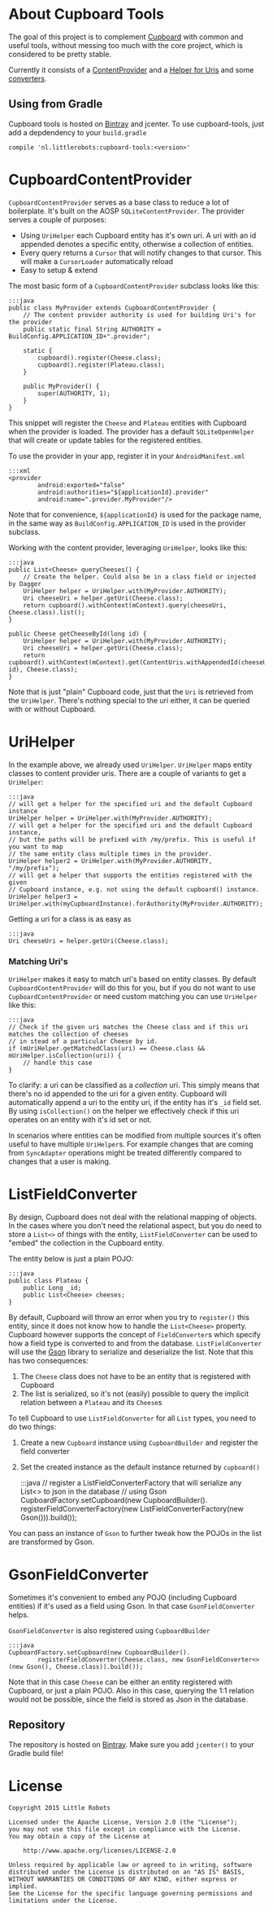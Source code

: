 # About Cupboard Tools
The goal of this project is to complement [Cupboard][1] with common and useful tools, without messing too much
with the core project, which is considered to be pretty stable.

Currently it consists of a [ContentProvider][2] and a [Helper for Uris][3] and some [converters][4].

## Using from Gradle
Cupboard tools is hosted on [Bintray][5] and jcenter. To use cupboard-tools, just add a depdendency to your `build.gradle`

```
compile 'nl.littlerobots:cupboard-tools:<version>'
```

# CupboardContentProvider

`CupboardContentProvider` serves as a base class to reduce a lot of boilerplate. It's built on the AOSP `SQLiteContentProvider`.
 The provider serves a couple of purposes:

 * Using `UriHelper` each Cupboard entity has it's own uri. A uri with an id appended denotes a specific entity, otherwise a collection of entities.
 * Every query returns a `Cursor` that will notify changes to that cursor. This will make a `CursorLoader` automatically reload
 * Easy to setup & extend

The most basic form of a `CupboardContentProvider` subclass looks like this:

    :::java
    public class MyProvider extends CupboardContentProvider {
        // The content provider authority is used for building Uri's for the provider
        public static final String AUTHORITY = BuildConfig.APPLICATION_ID+".provider";

        static {
            cupboard().register(Cheese.class);
            cupboard().register(Plateau.class);
        }

        public MyProvider() {
            super(AUTHORITY, 1);
        }
    }

This snippet will register the `Cheese` and `Plateau` entities with Cupboard when the provider is loaded.
The provider has a default `SQLiteOpenHelper` that will create or update tables for the registered entities.

To use the provider in your app, register it in your `AndroidManifest.xml`

    :::xml
    <provider
            android:exported="false"
            android:authorities="${applicationId}.provider"
            android:name=".provider.MyProvider"/>

Note that for convenience, `${applicationId}` is used for the package name, in the same way as `BuildConfig.APPLICATION_ID` is used
in the provider subclass.

Working with the content provider, leveraging `UriHelper`, looks like this:

    :::java
    public List<Cheese> queryCheeses() {
        // Create the helper. Could also be in a class field or injected by Dagger
        UriHelper helper = UriHelper.with(MyProvider.AUTHORITY);
        Uri cheeseUri = helper.getUri(Cheese.class);
        return cupboard().withContext(mContext).query(cheeseUri, Cheese.class).list();
    }

    public Cheese getCheeseById(long id) {
        UriHelper helper = UriHelper.with(MyProvider.AUTHORITY);
        Uri cheeseUri = helper.getUri(Cheese.class);
        return cupboard().withContext(mContext).get(ContentUris.withAppendedId(cheeseUri, id), Cheese.class);
    }

Note that is just "plain" Cupboard code, just that the `Uri` is retrieved from the `UriHelper`. There's nothing special to
the uri either, it can be queried with or without Cupboard.

# UriHelper

In the example above, we already used `UriHelper`. `UriHelper` maps entity classes to content provider uris. There are
a couple of variants to get a `UriHelper`:

    :::java
    // will get a helper for the specified uri and the default Cupboard instance
    UriHelper helper = UriHelper.with(MyProvider.AUTHORITY);
    // will get a helper for the specified uri and the default Cupboard instance,
    // but the paths will be prefixed with /my/prefix. This is useful if you want to map
    // the same entity class multiple times in the provider.
    UriHelper helper2 = UriHelper.with(MyProvider.AUTHORITY, "/my/prefix");
    // will get a helper that supports the entities registered with the given
    // Cupboard instance, e.g. not using the default cupboard() instance.
    UriHelper helper3 = UriHelper.with(myCupboardInstance).forAuthority(MyProvider.AUTHORITY);

Getting a uri for a class is as easy as

    :::java
    Uri cheeseUri = helper.getUri(Cheese.class);

### Matching Uri's

`UriHelper` makes it easy to match uri's based on entity classes. By default `CupboardContentProvider` will do this
for you, but if you do not want to use `CupboardContentProvider` or need custom matching you can use `UriHelper` like this:

    :::java
    // Check if the given uri matches the Cheese class and if this uri matches the collection of cheeses
    // in stead of a particular Cheese by id.
    if (mUriHelper.getMatchedClass(uri) == Cheese.class && mUriHelper.isCollection(uri)) {
        // handle this case
    }

To clarify: a uri can be classified as a _collection_ uri. This simply means that there's no id appended to the uri for a given entity.
Cupboard will automatically append a uri to the entity uri, if the entity has it's `_id` field set. By using `isCollection()` on the helper
we effectively check if this uri operates on an entity with it's id set or not.

In scenarios where entities can be modified from multiple sources it's often useful to have multiple `UriHelper`s. For example changes that
are coming from `SyncAdapter` operations might be treated differently compared to changes that a user is making.

# ListFieldConverter

By design, Cupboard does not deal with the relational mapping of objects. In the cases where you don't need the relational aspect,
but you do need to store a `List<>` of things with the entity, `ListFieldConverter` can be used to "embed" the collection in the Cupboard
entity.

The entity below is just a plain POJO:

    :::java
    public class Plateau {
        public Long _id;
        public List<Cheese> cheeses;
    }

By default, Cupboard will throw an error when you try to `register()` this entity, since it does not know how to handle the `List<Cheese>`
property. Cupboard however supports the concept of `FieldConverter`s which specify how a field type is converted to and from the
database. `ListFieldConverter` will use the [Gson][6] library to serialize and deserialize the list. Note that this has two consequences:

1. The `Cheese` class does not have to be an entity that is registered with Cupboard
1. The list is serialized, so it's not (easily) possible to query the implicit relation between a `Plateau` and its `Cheese`s

To tell Cupboard to use `ListFieldConverter` for all `List` types, you need to do two things:

1. Create a new `Cupboard` instance using `CupboardBuilder` and register the field converter
1. Set the created instance as the default instance returned by `cupboard()`


    :::java
    // register a ListFieldConverterFactory that will serialize any List<> to json in the database
    // using Gson
    CupboardFactory.setCupboard(new CupboardBuilder().
                                    registerFieldConverterFactory(new ListFieldConverterFactory(new Gson())).build());

You can pass an instance of `Gson` to further tweak how the POJOs in the list are transformed by Gson.

# GsonFieldConverter

Sometimes it's convenient to embed any POJO (including Cupboard entities) if it's used as a field using Gson.
In that case `GsonFieldConverter` helps.

`GsonFieldConverter` is also registered using `CupboardBuilder`

    :::java
    CupboardFactory.setCupboard(new CupboardBuilder().
            registerFieldConverter(Cheese.class, new GsonFieldConverter<>(new Gson(), Cheese.class)).build());

Note that in this case `Cheese` can be either an entity registered with Cupboard, or just a plain POJO. Also in this case,
querying the 1:1 relation would not be possible, since the field is stored as Json in the database.

## Repository

The repository is hosted on [Bintray][5]. Make sure you add `jcenter()` to your Gradle build file!

# License

    Copyright 2015 Little Robots

    Licensed under the Apache License, Version 2.0 (the "License");
    you may not use this file except in compliance with the License.
    You may obtain a copy of the License at

        http://www.apache.org/licenses/LICENSE-2.0

    Unless required by applicable law or agreed to in writing, software
    distributed under the License is distributed on an "AS IS" BASIS,
    WITHOUT WARRANTIES OR CONDITIONS OF ANY KIND, either express or implied.
    See the License for the specific language governing permissions and
    limitations under the License.


[1]: https://bitbucket.org/qbusict/cupboard
[2]: https://bitbucket.org/littlerobots/cupboard-tools/src/a89d1c43864890ad3a6dfeb7824d940287c1cea8/tools/src/main/java/nl/littlerobots/cupboard/tools/provider/CupboardContentProvider.java?at=default
[3]: https://bitbucket.org/littlerobots/cupboard-tools/src/a89d1c43864890ad3a6dfeb7824d940287c1cea8/tools/src/main/java/nl/littlerobots/cupboard/tools/provider/UriHelper.java?at=default
[4]: https://bitbucket.org/littlerobots/cupboard-tools/src/a89d1c43864890ad3a6dfeb7824d940287c1cea8/tools/src/main/java/nl/littlerobots/cupboard/tools/convert/?at=default
[5]: https://bintray.com/littlerobots/android/cupboard-tools/view
[6]: https://github.com/google/gson